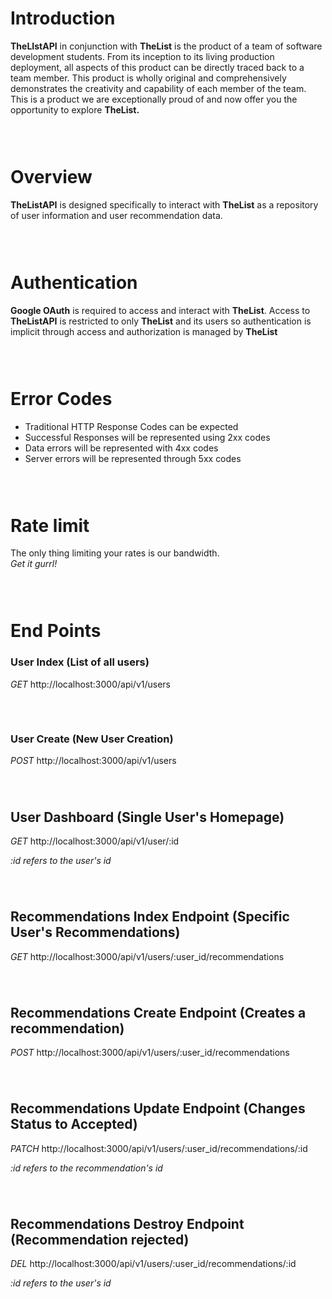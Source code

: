 # Introduction

**TheLIstAPI** in conjunction with **TheList** is the product of a team of software development students. From its inception to its living production deployment, all aspects of this product can be directly traced back to a team member. This product is wholly original and comprehensively demonstrates the creativity and capability of each member of the team. This is a product we are exceptionally proud of and now offer you the opportunity to explore **TheList.**
### <br>
# Overview

**TheListAPI** is designed specifically to interact with **TheList** as a repository of user information and user recommendation data.
### <br>
# Authentication

**Google OAuth** is required to access and interact with **TheList**. Access to **TheListAPI** is restricted to only **TheList** and its users so authentication is implicit through access and authorization is managed by **TheList**
### <br>
# Error Codes

*   Traditional HTTP Response Codes can be expected
*   Successful Responses will be represented using 2xx codes
*   Data errors will be represented with 4xx codes
*   Server errors will be represented through 5xx codes
### <br>    

# Rate limit

The only thing limiting your rates is our bandwidth.  
*Get it gurrl!* 
### <br>

# End Points


 ### User Index (List of all users)
*GET*   http://localhost:3000/api/v1/users
###### <br> 

 ### User Create (New User Creation)
*POST* http://localhost:3000/api/v1/users
###### <br> 
 ## User Dashboard (Single User's Homepage)
*GET* http://localhost:3000/api/v1/user/:id 

<i>:id refers to the user's id</i>
###### <br> 
 ## Recommendations Index Endpoint (Specific User's Recommendations)
*GET* http://localhost:3000/api/v1/users/:user_id/recommendations
###### <br> 
 ## Recommendations Create Endpoint (Creates a recommendation)
*POST* http://localhost:3000/api/v1/users/:user_id/recommendations
###### <br> 
 ## Recommendations Update Endpoint (Changes Status to Accepted)
*PATCH* http://localhost:3000/api/v1/users/:user_id/recommendations/:id

<i>:id refers to the recommendation's id</i>
###### <br> 
 ## Recommendations Destroy Endpoint (Recommendation rejected)
*DEL* http://localhost:3000/api/v1/users/:user_id/recommendations/:id

<i>:id refers to the user's id</i>
###### <br> 
